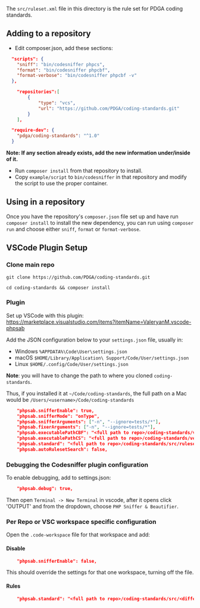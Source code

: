 The `src/ruleset.xml` file in this directory is the rule set for PDGA coding standards.

## Adding to a repository

* Edit composer.json, add these sections:

```json
  "scripts": {
    "sniff": "bin/codesniffer phpcs",
    "format": "bin/codesniffer phpcbf",
    "format-verbose": "bin/codesniffer phpcbf -v"
  },
```

```json
    "repositories":[
        {
            "type": "vcs",
            "url": "https://github.com/PDGA/coding-standards.git"
        }
    ],
```

```json
  "require-dev": {
    "pdga/coding-standards": "^1.0"
  }
```

**Note: If any section already exists, add the new information under/inside of it.**

* Run `composer install` from that repository to install.
* Copy `example/script` to `bin/codesniffer` in that repository and modify the script to use the proper container.

## Using in a repository

Once you have the repository's `composer.json` file set up and have run `composer install` to install the new dependency,
you can run using `composer run` and choose either `sniff`, `format` or `format-verbose`.

## VSCode Plugin Setup

### Clone main repo

`git clone https://github.com/PDGA/coding-standards.git`

`cd coding-standards && composer install`

### Plugin

Set up VSCode with this plugin: https://marketplace.visualstudio.com/items?itemName=ValeryanM.vscode-phpsab

Add the JSON configuration below to your `settings.json` file, usually in:

* Windows `%APPDATA%\Code\User\settings.json`
* macOS `$HOME/Library/Application\ Support/Code/User/settings.json`
* Linux `$HOME/.config/Code/User/settings.json`

**Note**: you will have to change the path to where you cloned `coding-standards`.

Thus, if you installed it at `~/Code/coding-standards`, the full path on a Mac would be `/Users/<username>/Code/coding-standards`

```json
    "phpsab.snifferEnable": true,
    "phpsab.snifferMode": "onType",
    "phpsab.snifferArguments": ["-n", "--ignore=tests/*"],
    "phpsab.fixerArguments": ["-n", "--ignore=tests/*"],
    "phpsab.executablePathCBF": "<full path to repo>/coding-standards/vendor/bin/phpcbf",
    "phpsab.executablePathCS": "<full path to repo>/coding-standards/vendor/bin/phpcs",
    "phpsab.standard": "<full path to repo>/coding-standards/src/ruleset.xml",
    "phpsab.autoRulesetSearch": false,
```

### Debugging the Codesniffer plugin configuration

To enable debugging, add to settings.json:

```json
    "phpsab.debug": true,
```

Then open `Terminal -> New Terminal` in vscode, after it opens click 'OUTPUT' and from the dropdown, choose
`PHP Sniffer & Beautifier`.

### Per Repo or VSC workspace specific configuration

Open the `.code-workspace` file for that workspace and add:

#### Disable

```json
    "phpsab.snifferEnable": false,
```

This should override the settings for that one workspace, turning off the file.

#### Rules

```json
    "phpsab.standard": "<full path to repo>/coding-standards/src/<different ruleset>.xml",
```
